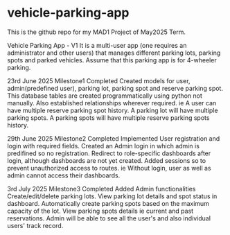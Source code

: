 # vehicle-parking-app
This is the github repo for my MAD1 Project of May2025 Term.

Vehicle Parking App - V1
It is a multi-user app (one requires an administrator and other users) that manages different parking lots, parking spots and parked vehicles. Assume that this parking app is for 4-wheeler parking.

23rd June 2025
Milestone1 Completed
Created models for user, admin(predefined user), parking lot, parking spot and reserve parking spot.
This database tables are created programmatically using python not manually.
Also established relationships wherever required.
ie
A user can have multiple reserve parking spot history.
A parking lot will have multiple parking spots.
A parking spots will have multiple reserve parking spots history.

29th June 2025
Milestone2 Completed
Implemented User registration and login with required fields.
Created an Admin login in which admin is predifined so no registration.
Redirect to role-specific dashboards after login, although dashboards are not yet created.
Added sessions so to prevent unauthorized access to routes.
ie
Without login, user as well as admin cannot access their dashboards.

3rd July 2025
Milestone3 Completed
Added Admin functionalities
Create/edit/delete parking lots.
View parking lot details and spot status in dashboard.
Automatically create parking spots based on the maximum capacity of the lot.
View parking spots details ie current and past reservations.
Admin will be able to see all the user's and also individual users' track record.
